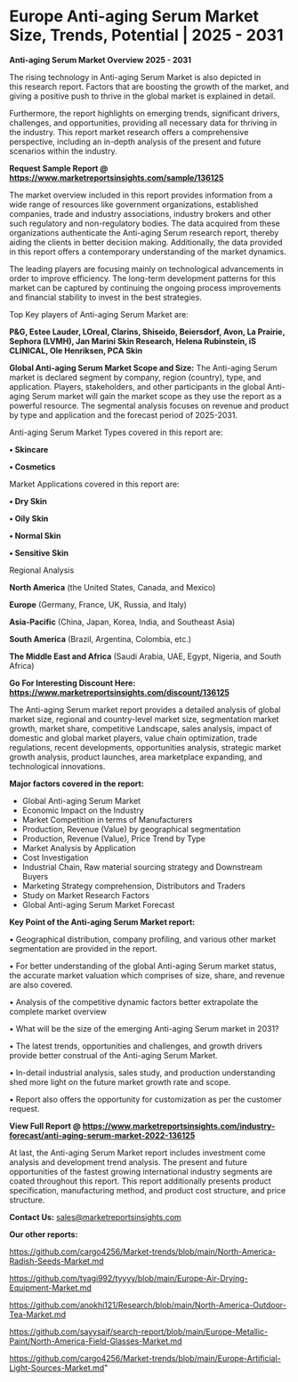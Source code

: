 # Europe Anti-aging Serum Market Size, Trends, Potential | 2025 - 2031

<Strong> Anti-aging Serum Market Overview 2025 - 2031</strong>

The rising technology in Anti-aging Serum Market is also depicted in this research report. Factors that are boosting the growth of the market, and giving a positive push to thrive in the global market is explained in detail.

Furthermore, the report highlights on emerging trends, significant drivers, challenges, and opportunities, providing all necessary data for thriving in the industry. This report market research offers a comprehensive perspective, including an in-depth analysis of the present and future scenarios within the industry.

<strong>Request Sample Report @ <a href=https://www.marketreportsinsights.com/sample/136125>https://www.marketreportsinsights.com/sample/136125</a></strong>

The market overview included in this report provides information from a wide range of resources like government organizations, established companies, trade and industry associations, industry brokers and other such regulatory and non-regulatory bodies. The data acquired from these organizations authenticate the Anti-aging Serum research report, thereby aiding the clients in better decision making. Additionally, the data provided in this report offers a contemporary understanding of the market dynamics.

The leading players are focusing mainly on technological advancements in order to improve efficiency. The long-term development patterns for this market can be captured by continuing the ongoing process improvements and financial stability to invest in the best strategies.

Top Key players of Anti-aging Serum Market are:

<strong>P&G, Estee Lauder, LOreal, Clarins, Shiseido, Beiersdorf, Avon, La Prairie, Sephora (LVMH), Jan Marini Skin Research, Helena Rubinstein, iS CLINICAL, Ole Henriksen, PCA Skin</strong>

<strong><b>Global Anti-aging Serum Market Scope and Size:</b></strong>
The Anti-aging Serum market is declared segment by company, region (country), type, and application. Players, stakeholders, and other participants in the global Anti-aging Serum market will gain the market scope as they use the report as a powerful resource. The segmental analysis focuses on revenue and product by type and application and the forecast period of 2025-2031.

Anti-aging Serum Market Types covered in this report are:

<strong>• Skincare

• Cosmetics</strong>

Market Applications covered in this report are:

<strong>• Dry Skin

• Oily Skin

• Normal Skin

• Sensitive Skin</strong> 

Regional Analysis

<strong>North America</strong> (the United States, Canada, and Mexico)

<strong>Europe</strong> (Germany, France, UK, Russia, and Italy)

<strong>Asia-Pacific</strong> (China, Japan, Korea, India, and Southeast Asia)

<strong>South America</strong> (Brazil, Argentina, Colombia, etc.)

<strong>The Middle East and Africa</strong> (Saudi Arabia, UAE, Egypt, Nigeria, and South Africa)

<strong>Go For Interesting Discount Here: <a href=https://www.marketreportsinsights.com/discount/136125>https://www.marketreportsinsights.com/discount/136125</a></strong>

The Anti-aging Serum market report provides a detailed analysis of global market size, regional and country-level market size, segmentation market growth, market share, competitive Landscape, sales analysis, impact of domestic and global market players, value chain optimization, trade regulations, recent developments, opportunities analysis, strategic market growth analysis, product launches, area marketplace expanding, and technological innovations.

<strong><b>Major factors covered in the report:</b></strong>
<ul>
  <li>Global Anti-aging Serum Market </li>
  <li>Economic Impact on the Industry</li>
  <li>Market Competition in terms of Manufacturers</li>
  <li>Production, Revenue (Value) by geographical segmentation</li>
  <li>Production, Revenue (Value), Price Trend by Type</li>
  <li>Market Analysis by Application</li>
  <li>Cost Investigation</li>
  <li>Industrial Chain, Raw material sourcing strategy and Downstream Buyers</li>
  <li>Marketing Strategy comprehension, Distributors and Traders</li>
  <li>Study on Market Research Factors</li>
  <li>Global Anti-aging Serum Market Forecast</li>
</ul>

<strong><b>Key Point of the Anti-aging Serum Market report:</b></strong>

• Geographical distribution, company profiling, and various other market segmentation are provided in the report.

• For better understanding of the global Anti-aging Serum market status, the accurate market valuation which comprises of size, share, and revenue are also covered.

• Analysis of the competitive dynamic factors better extrapolate the complete market overview

• What will be the size of the emerging Anti-aging Serum market in 2031?

• The latest trends, opportunities and challenges, and growth drivers provide better construal of the Anti-aging Serum Market.

• In-detail industrial analysis, sales study, and production understanding shed more light on the future market growth rate and scope.

• Report also offers the opportunity for customization as per the customer request.

<strong><b>View Full Report @ <a href=https://www.marketreportsinsights.com/industry-forecast/anti-aging-serum-market-2022-136125>https://www.marketreportsinsights.com/industry-forecast/anti-aging-serum-market-2022-136125</a></b></strong>


At last, the Anti-aging Serum Market report includes investment come analysis and development trend analysis. The present and future opportunities of the fastest growing international industry segments are coated throughout this report. This report additionally presents product specification, manufacturing method, and product cost structure, and price structure.

<strong>Contact Us:</strong>
sales@marketreportsinsights.com

<strong>Our other reports:</strong>

<a href=https://github.com/cargo4256/Market-trends/blob/main/North-America-Radish-Seeds-Market.md>https://github.com/cargo4256/Market-trends/blob/main/North-America-Radish-Seeds-Market.md</a>

<a href=https://github.com/tyagi992/tyyyy/blob/main/Europe-Air-Drying-Equipment-Market.md>https://github.com/tyagi992/tyyyy/blob/main/Europe-Air-Drying-Equipment-Market.md</a>

<a href=https://github.com/anokhi121/Research/blob/main/North-America-Outdoor-Tea-Market.md>https://github.com/anokhi121/Research/blob/main/North-America-Outdoor-Tea-Market.md</a>

<a href=https://github.com/sayysaif/search-report/blob/main/Europe-Metallic-Paint/North-America-Field-Glasses-Market.md>https://github.com/sayysaif/search-report/blob/main/Europe-Metallic-Paint/North-America-Field-Glasses-Market.md</a>

<a href=https://github.com/cargo4256/Market-trends/blob/main/Europe-Artificial-Light-Sources-Market.md>https://github.com/cargo4256/Market-trends/blob/main/Europe-Artificial-Light-Sources-Market.md</a>"
